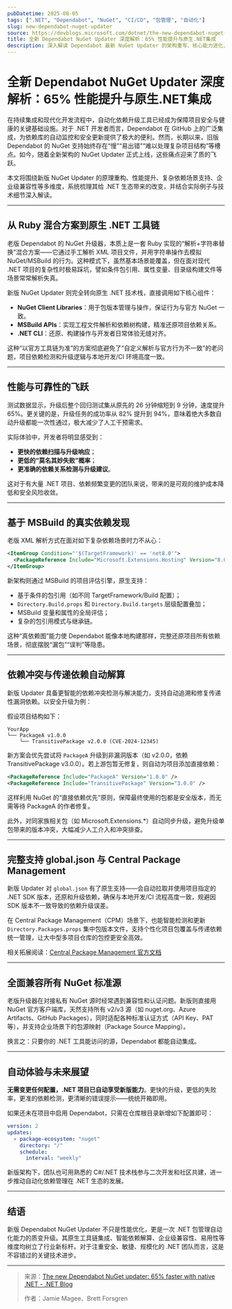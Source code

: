 ```yaml
---
pubDatetime: 2025-08-05
tags: [".NET", "Dependabot", "NuGet", "CI/CD", "包管理", "自动化"]
slug: new-dependabot-nuget-updater
source: https://devblogs.microsoft.com/dotnet/the-new-dependabot-nuget-updater
title: 全新 Dependabot NuGet Updater 深度解析：65% 性能提升与原生.NET集成
description: 深入解读 Dependabot 最新 NuGet Updater 的架构重写、核心能力进化，以及其对 .NET 依赖管理自动化的全面提升。
---
```


# 全新 Dependabot NuGet Updater 深度解析：65% 性能提升与原生.NET集成

在持续集成和现代化开发流程中，自动化依赖升级工具已经成为保障项目安全与健康的关键基础设施。对于 .NET 开发者而言，Dependabot 在 GitHub 上的广泛集成，为依赖库的自动监控和安全更新提供了极大的便利。然而，长期以来，旧版 Dependabot 的 NuGet 支持始终存在“慢”“易出错”“难以处理复杂项目结构”等槽点。如今，随着全新架构的 NuGet Updater 正式上线，这些痛点迎来了质的飞跃。

本文将围绕新版 NuGet Updater 的原理重构、性能提升、复杂依赖场景支持、企业级兼容性等多维度，系统梳理其给 .NET 生态带来的改变，并结合实际例子与技术细节深入解读。

---

## 从 Ruby 混合方案到原生 .NET 工具链

老版 Dependabot 的 NuGet 升级器，本质上是一套 Ruby 实现的“解析+字符串替换”混合方案——它通过手工解析 XML 项目文件，并用字符串操作去模拟 NuGet/MSBuild 的行为。这种模式下，虽然基本场景能覆盖，但在面对现代 .NET 项目的复杂性时极易踩坑，譬如条件包引用、属性变量、目录级构建文件等场景常常解析失真。

新版 NuGet Updater 则完全转向原生 .NET 技术栈，直接调用如下核心组件：

- **NuGet Client Libraries**：用于包版本管理与操作，保证行为与官方 NuGet 一致。
- **MSBuild APIs**：实现工程文件解析和依赖树构建，精准还原项目依赖关系。
- **.NET CLI**：还原、构建操作与开发者日常体验无缝对齐。

这种“以官方工具链为准”的方案彻底避免了“自定义解析与官方行为不一致”的老问题，项目依赖检测和升级逻辑与本地开发/CI 环境高度一致。

---

## 性能与可靠性的飞跃

测试数据显示，升级后整个回归测试集从原先的 26 分钟缩短到 9 分钟，速度提升 65%。更关键的是，升级任务的成功率从 82% 提升到 94%，意味着绝大多数自动升级都能一次性通过，极大减少了人工干预需求。

实际体验中，开发者将明显感受到：

- **更快的依赖扫描与升级响应**；
- **更低的“莫名其妙失败”概率**；
- **更准确的依赖关系检测与升级建议**。

这对于有大量 .NET 项目、依赖频繁变更的团队来说，带来的是可观的维护成本降低和安全风险收敛。

---

## 基于 MSBuild 的真实依赖发现

老版 XML 解析方式在面对如下复杂依赖场景时力不从心：

```xml
<ItemGroup Condition="'$(TargetFramework)' == 'net8.0'">
  <PackageReference Include="Microsoft.Extensions.Hosting" Version="8.0.0" />
</ItemGroup>
```

新架构则通过 MSBuild 的项目评估引擎，原生支持：

- 基于条件的包引用（如不同 TargetFramework/Build 配置）；
- `Directory.Build.props` 和 `Directory.Build.targets` 层级配置叠加；
- MSBuild 变量和属性的全局评估；
- 复杂的包引用模式与继承链。

这种“真依赖图”能力使 Dependabot 能像本地构建那样，完整还原项目所有依赖场景，彻底摆脱“漏包”“误判”等隐患。

---

## 依赖冲突与传递依赖自动解算

新版 Updater 具备更智能的依赖冲突检测与解决能力，支持自动追溯和修复传递性漏洞依赖。以安全升级为例：

假设项目结构如下：

```
YourApp
└── PackageA v1.0.0
    └── TransitivePackage v2.0.0 (CVE-2024-12345)
```

新方案会优先尝试将 `PackageA` 升级到非漏洞版本（如 v2.0.0，依赖 TransitivePackage v3.0.0）。若上游包暂无修复，则自动为项目添加直接依赖：

```xml
<PackageReference Include="PackageA" Version="1.0.0" />
<PackageReference Include="TransitivePackage" Version="3.0.0" />
```

这样利用 NuGet 的“直接依赖优先”原则，保障最终使用的包都是安全版本，而无需等待 PackageA 的作者修复。

此外，对同家族相关包（如 Microsoft.Extensions.\*）自动同步升级，避免升级单包带来的版本冲突，大幅减少人工介入和冲突排查。

---

## 完整支持 global.json 与 Central Package Management

新版 Updater 对 `global.json` 有了原生支持——会自动拉取并使用项目指定的 .NET SDK 版本，还原和升级依赖，确保与本地开发/CI 流程高度一致，规避因 SDK 版本不一致导致的依赖升级误差。

在 Central Package Management（CPM）场景下，也能智能检测和更新 `Directory.Packages.props` 集中包版本文件，支持个性化项目包覆盖与传递依赖统一管理，让大中型多项目仓库的包控更安全高效。

相关拓展阅读：[Central Package Management 官方文档](https://learn.microsoft.com/nuget/consume-packages/central-package-management)

---

## 全面兼容所有 NuGet 标准源

老版升级器在对接私有 NuGet 源时经常遇到兼容性和认证问题。新版则直接用 NuGet 官方客户端库，天然支持所有 v2/v3 源（如 nuget.org、Azure Artifacts、GitHub Packages），同时适配各种标准认证方式（API Key、PAT 等），并支持企业场景下的包源映射（Package Source Mapping）。

换言之：只要你的 .NET 工具能访问的源，Dependabot 都能自动集成。

---

## 自动体验与未来展望

**无需变更任何配置，.NET 项目已自动享受新版能力**。更快的升级，更低的失败率，更准的依赖检测，更清晰的错误提示——统统开箱即用。

如果还未在项目中启用 Dependabot，只需在仓库根目录新增如下配置即可：

```yaml
version: 2
updates:
  - package-ecosystem: "nuget"
    directory: "/"
    schedule:
      interval: "weekly"
```

新版架构下，团队也可用熟悉的 C#/.NET 技术栈参与二次开发和社区共建，进一步推动自动化依赖管理在 .NET 生态的发展。

---

## 结语

新版 Dependabot NuGet Updater 不只是性能优化，更是一次 .NET 包管理自动化能力的质变升级。其原生工具链集成、智能依赖解算、企业级兼容性、易用性等维度均树立了行业新标杆。对于注重安全、敏捷、规模化的 .NET 团队而言，这是不容错过的关键技术进步。

---

> 来源：[The new Dependabot NuGet updater: 65% faster with native .NET - .NET Blog](https://devblogs.microsoft.com/dotnet/the-new-dependabot-nuget-updater)
>
> 作者：Jamie Magee、Brett Forsgren
